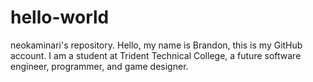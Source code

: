 # hello-world
neokaminari's repository.
 Hello, my name is Brandon, this is my GitHub account.
 I am a student at Trident Technical College, a future
 software engineer, programmer, and game designer.
